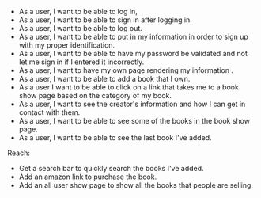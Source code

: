 - As a user, I want to be able to log in,
- As a user, I want to be able to sign in after logging in.
- As a user, I want to be able to log out.
- As a user, I want to be able to put in my information in order to sign up with my proper identification.
- As a user, I want to be able to have my password be validated and not let me sign in if I entered it incorrectly.
- As a user, I want to have my own page rendering my information .
- As a user, I want to be able to add a book that I own.
- As a user I want to be able to click on a link that takes me to a book show page based on the category of my book.
- As a user, I want to see the creator's information and how I can get in contact with them.
- As a user, I want to be able to see some of the books in the book show page.
- As a user, I want to be able to see the last book I've added.


Reach:

- Get a search bar to quickly search the books I've added.
- Add an amazon link to purchase the book.
- Add an all user show page to show all the books that people are selling. 
